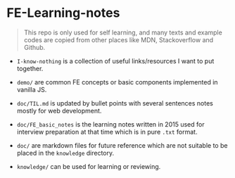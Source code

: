 # FE-Learning-notes

> This repo is only used for self learning, and many texts and example codes are copied from other places like MDN, Stackoverflow and Github.

- `I-know-nothing` is a collection of useful links/resources I want to put together.

- `demo/` are common FE concepts or basic components implemented in vanilla JS.

- `doc/TIL.md` is updated by bullet points with several sentences notes mostly for web development.

- `doc/FE_basic_notes` is the learning notes written in 2015 used for interview preparation at that time which is in pure `.txt` format.

- `doc/` are markdown files for future reference which are not suitable to be placed in the `knowledge` directory.

- `knowledge/` can be used for learning or reviewing.
